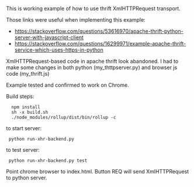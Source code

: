 This is working example of how to use thrift XmlHTTPRequest transport.

Those links were useful when implementing this example:

- https://stackoverflow.com/questions/53616970/apache-thrift-python-server-with-javascript-client
- https://stackoverflow.com/questions/16299971/example-apache-thrift-service-which-uses-https-in-python

XmlHTTPRequest-based code in apache thrift look abandoned. I had
to make some changes in both python (my_thttpserver.py) and 
browser js code (my_thrift.js)


Example tested and confirmed to work on Chrome.

Build steps:
```
  npm install
  sh -x build.sh
  ./node_modules/rollup/dist/bin/rollup -c
```

to start server:
```
 python run-xhr-backend.py
``` 
to test server:
```
 python run-xhr-backend.py test
```

Point chrome browser to index.html. Button REQ will send XmlHTTPRequest to python server.
